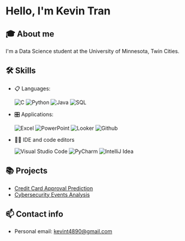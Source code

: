 # Hello, I'm Kevin Tran
## 🎓 About me
I'm a Data Science student at the University of Minnesota, Twin Cities.

## 🛠 Skills
- 📋 Languages: 
    
    ![C](https://img.shields.io/badge/C-00599C?style=for-the-badge&logo=c&logoColor=white)
    ![Python](https://img.shields.io/badge/Python-3776AB?style=for-the-badge&logo=python&logoColor=white)
    ![Java](https://img.shields.io/badge/Java-ED8B00?style=for-the-badge&logo=openjdk&logoColor=white)
    ![SQL](https://img.shields.io/badge/PostgreSQL-316192?style=for-the-badge&logo=postgresql&logoColor=white)

- 🎛️ Applications:
    
    ![Excel](https://img.shields.io/badge/Microsoft_Excel-217346?style=for-the-badge&logo=microsoft-excel&logoColor=white)
    ![PowerPoint](https://img.shields.io/badge/Microsoft_PowerPoint-B7472A?style=for-the-badge&logo=microsoft-powerpoint&logoColor=white)
    ![Looker](https://img.shields.io/badge/Looker-4285F4.svg?style=for-the-badge&logo=Looker&logoColor=white)
    ![Github](https://img.shields.io/badge/GitHub-100000?style=for-the-badge&logo=github&logoColor=white)
    

- 👩‍💻 IDE and code editors
    
    ![Visual Studio Code](https://img.shields.io/badge/Visual_Studio_Code-0078D4?style=for-the-badge&logo=visual%20studio%20code&logoColor=white)
    ![PyCharm](https://img.shields.io/badge/PyCharm-000000.svg?&style=for-the-badge&logo=PyCharm&logoColor=white)
    ![IntelliJ Idea](https://img.shields.io/badge/IntelliJ%20IDEA-000000.svg?style=for-the-badge&logo=IntelliJ-IDEA&logoColor=white)

## 📚 Projects
- [Credit Card Approval Prediction](https://github.com/kevint4890/CreditCardApproval)
- [Cybersecurity Events Analysis](https://github.com/kevint4890/2024_5533_cybersecurity_project)

## 📫 Contact info
- Personal email: kevint4890@gmail.com
